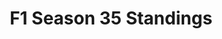 ---
layout: seasons_archive
slug: s35
title: F1 Season 35 Standings
description: F1 Season 35 Standings
permalink: '/:categories/:title'
category: f1
menu_title: F1 Standings
menu_icon: /assets/site-img/f1-48x48.png
menu_hide: true
drivers_file_suffix: -drivers-standings
constructors_file_suffix: -constructors-standings
tiers:
    - { name: 'PC F2' }
    - { name: 'PC F3' }
    - { name: 'PC F4' }
    - { name: 'PC F5' }
    - { name: 'PC F6' }
    - { name: 'PC F7' }
    - { name: 'PC F8' }
    - { name: 'PC F9' }
    - { name: 'PC F10' }
    - { name: 'PC F11' }
    - { name: 'PC F12' }
    - { name: 'PS F1' }
    - { name: 'PS F2' }
    - { name: 'PS F3' }
    - { name: 'PS F4' }
    - { name: 'PS F5' }
    - { name: 'PS F6' }
    - { name: 'PS F7' }
    - { name: 'PS F8' }
    - { name: 'PS F9' }
    - { name: 'PS F10' }
    - { name: 'PS F11' }
    - { name: 'PS F12' }
    - { name: 'PS F13' }
---